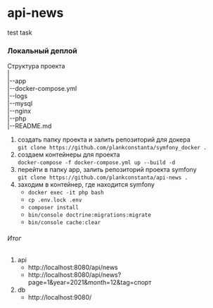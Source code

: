 # api-news
test task

### Локальный деплой
Структура проекта  
|  
|--app  
|--docker-compose.yml  
|--logs  
|--mysql  
|--nginx  
|--php  
|--README.md

1. создать папку проекта и залить репозиторий для докера  
`git clone https://github.com/plankconstanta/symfony_docker .` 
2. создаем контейнеры для проекта  
`docker-compose -f docker-compose.yml up --build -d`
3. перейти в папку app, залить репозиторий проекта symfony   
`git clone https://github.com/plankconstanta/api-news .`
4. заходим в контейнер, где находится symfony
     - `docker exec -it php bash` 
     - `cp .env.lock .env`
     - `composer install`
     - `bin/console doctrine:migrations:migrate`
     - `bin/console cache:clear`
###### Итог 
1. api
    - http://localhost:8080/api/news
    - http://localhost:8080/api/news?page=1&year=2021&month=12&tag=спорт
2. db
    - http://localhost:9080/
